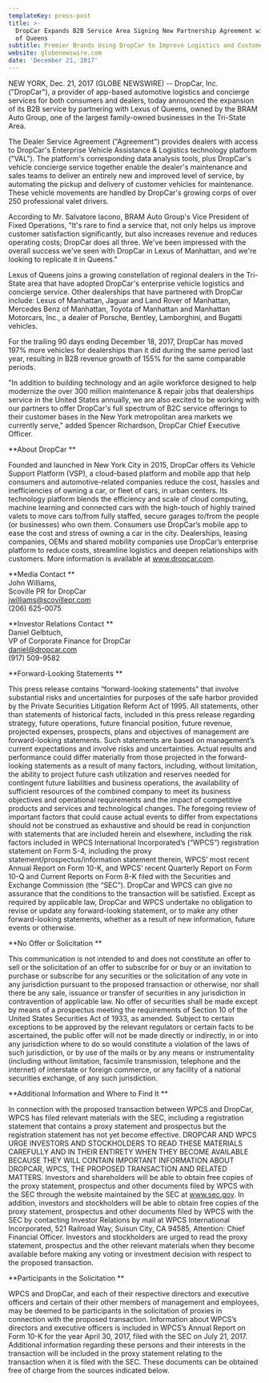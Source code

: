 ```yaml
---
templateKey: press-post
title: >-
  DropCar Expands B2B Service Area Signing New Partnership Agreement with Lexus
  of Queens
subtitle: Premier Brands Using DropCar to Improve Logistics and Customer Retention
website: globenewswire.com
date: 'December 21, 2017'
---
```

NEW YORK, Dec. 21, 2017 (GLOBE NEWSWIRE) -- DropCar, Inc. ("DropCar"), a provider of app-based automotive logistics and concierge services for both consumers and dealers, today announced the expansion of its B2B service by partnering with Lexus of Queens, owned by the BRAM Auto Group, one of the largest family-owned businesses in the Tri-State Area. 

The Dealer Service Agreement ("Agreement") provides dealers with access to DropCar's Enterprise Vehicle Assistance & Logistics technology platform ("VAL"). The platform's corresponding data analysis tools, plus DropCar's vehicle concierge service together enable the dealer's maintenance and sales teams to deliver an entirely new and improved level of service, by automating the pickup and delivery of customer vehicles for maintenance. These vehicle movements are handled by DropCar's growing corps of over 250 professional valet drivers. 

According to Mr. Salvatore Iacono, BRAM Auto Group's Vice President of Fixed Operations, "It's rare to find a service that, not only helps us improve customer satisfaction significantly, but also increases revenue and reduces operating costs; DropCar does all three. We've been impressed with the overall success we've seen with DropCar in Lexus of Manhattan, and we're looking to replicate it in Queens."

Lexus of Queens joins a growing constellation of regional dealers in the Tri-State area that have adopted DropCar's enterprise vehicle logistics and concierge service. Other dealerships that have partnered with DropCar include: Lexus of Manhattan, Jaguar and Land Rover of Manhattan, Mercedes Benz of Manhattan, Toyota of Manhattan and Manhattan Motorcars, Inc., a dealer of Porsche, Bentley, Lamborghini, and Bugatti vehicles.

For the trailing 90 days ending December 18, 2017, DropCar has moved 197% more vehicles for dealerships than it did during the same period last year, resulting in B2B revenue growth of 155% for the same comparable periods.

"In addition to building technology and an agile workforce designed to help modernize the over 300 million maintenance & repair jobs that dealerships service in the United States annually, we are also excited to be working with our partners to offer DropCar's full spectrum of B2C service offerings to their customer bases in the New York metropolitan area markets we currently serve," added Spencer Richardson, DropCar Chief Executive Officer.

**About DropCar
**

Founded and launched in New York City in 2015, DropCar offers its Vehicle Support Platform (VSP), a cloud-based platform and mobile app that help consumers and automotive-related companies reduce the cost, hassles and inefficiencies of owning a car, or fleet of cars, in urban centers. Its technology platform blends the efficiency and scale of cloud computing, machine learning and connected cars with the high-touch of highly trained valets to move cars to/from fully staffed, secure garages to/from the people (or businesses) who own them. Consumers use DropCar’s mobile app to ease the cost and stress of owning a car in the city. Dealerships, leasing companies, OEMs and shared mobility companies use DropCar’s enterprise platform to reduce costs, streamline logistics and deepen relationships with customers. More information is available at www.dropcar.com. 


**Media Contact
**\
John Williams, 
\
Scoville PR for DropCar
\
jwilliams@scovillepr.com 
\
(206) 625-0075 


**Investor Relations Contact
**\
Daniel Gelbtuch, 
\
VP of Corporate Finance for DropCar
\
daniel@dropcar.com 
\
(917) 509-9582


**Forward-Looking Statements 
**

This press release contains “forward-looking statements” that involve substantial risks and uncertainties for purposes of the safe harbor provided by the Private Securities Litigation Reform Act of 1995. All statements, other than statements of historical facts, included in this press release regarding strategy, future operations, future financial position, future revenue, projected expenses, prospects, plans and objectives of management are forward-looking statements. Such statements are based on management’s current expectations and involve risks and uncertainties. Actual results and performance could differ materially from those projected in the forward-looking statements as a result of many factors, including, without limitation, the ability to project future cash utilization and reserves needed for contingent future liabilities and business operations, the availability of sufficient resources of the combined company to meet its business objectives and operational requirements and the impact of competitive products and services and technological changes. The foregoing review of important factors that could cause actual events to differ from expectations should not be construed as exhaustive and should be read in conjunction with statements that are included herein and elsewhere, including the risk factors included in WPCS International Incorporated’s (“WPCS”) registration statement on Form S-4, including the proxy statement/prospectus/information statement therein, WPCS’ most recent Annual Report on Form 10-K, and WPCS’ recent Quarterly Report on Form 10-Q and Current Reports on Form 8-K filed with the Securities and Exchange Commission (the “SEC”). DropCar and WPCS can give no assurance that the conditions to the transaction will be satisfied. Except as required by applicable law, DropCar and WPCS undertake no obligation to revise or update any forward-looking statement, or to make any other forward-looking statements, whether as a result of new information, future events or otherwise. 

**No Offer or Solicitation 
**

This communication is not intended to and does not constitute an offer to sell or the solicitation of an offer to subscribe for or buy or an invitation to purchase or subscribe for any securities or the solicitation of any vote in any jurisdiction pursuant to the proposed transaction or otherwise, nor shall there be any sale, issuance or transfer of securities in any jurisdiction in contravention of applicable law. No offer of securities shall be made except by means of a prospectus meeting the requirements of Section 10 of the United States Securities Act of 1933, as amended. Subject to certain exceptions to be approved by the relevant regulators or certain facts to be ascertained, the public offer will not be made directly or indirectly, in or into any jurisdiction where to do so would constitute a violation of the laws of such jurisdiction, or by use of the mails or by any means or instrumentality (including without limitation, facsimile transmission, telephone and the internet) of interstate or foreign commerce, or any facility of a national securities exchange, of any such jurisdiction. 

**Additional Information and Where to Find It 
**

In connection with the proposed transaction between WPCS and DropCar, WPCS has filed relevant materials with the SEC, including a registration statement that contains a proxy statement and prospectus but the registration statement has not yet become effective. DROPCAR AND WPCS URGE INVESTORS AND STOCKHOLDERS TO READ THESE MATERIALS CAREFULLY AND IN THEIR ENTIRETY WHEN THEY BECOME AVAILABLE BECAUSE THEY WILL CONTAIN IMPORTANT INFORMATION ABOUT DROPCAR, WPCS, THE PROPOSED TRANSACTION AND RELATED MATTERS. Investors and shareholders will be able to obtain free copies of the proxy statement, prospectus and other documents filed by WPCS with the SEC through the website maintained by the SEC at www.sec.gov. In addition, investors and stockholders will be able to obtain free copies of the proxy statement, prospectus and other documents filed by WPCS with the SEC by contacting Investor Relations by mail at WPCS International Incorporated, 521 Railroad Way, Suisun City, CA 94585, Attention: Chief Financial Officer. Investors and stockholders are urged to read the proxy statement, prospectus and the other relevant materials when they become available before making any voting or investment decision with respect to the proposed transaction. 

**Participants in the Solicitation 
**

WPCS and DropCar, and each of their respective directors and executive officers and certain of their other members of management and employees, may be deemed to be participants in the solicitation of proxies in connection with the proposed transaction. Information about WPCS’s directors and executive officers is included in WPCS’s Annual Report on Form 10-K for the year April 30, 2017, filed with the SEC on July 21, 2017. Additional information regarding these persons and their interests in the transaction will be included in the proxy statement relating to the transaction when it is filed with the SEC. These documents can be obtained free of charge from the sources indicated below.
